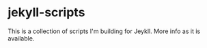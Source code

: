 jekyll-scripts
==============

This is a collection of scripts I'm building for Jeykll. More info as it is available.
